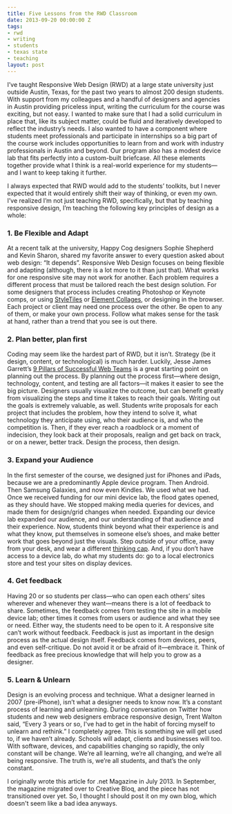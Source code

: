 ```yaml
---
title: Five Lessons from the RWD Classroom
date: 2013-09-20 00:00:00 Z
tags:
- rwd
- writing
- students
- texas state
- teaching
layout: post
---
```


I’ve taught Responsive Web Design (RWD) at a large state university just outside Austin, Texas, for the past two years to almost 200 design students. With support from my colleagues and a handful of designers and agencies in Austin providing priceless input, writing the curriculum for the course was exciting, but not easy. I wanted to make sure that I had a solid curriculum in place that, like its subject matter, could be fluid and iteratively developed to reflect the industry’s needs. I also wanted to have a component where students meet professionals and participate in internships so a big part of the course work includes opportunities to learn from and work with industry professionals in Austin and beyond. Our program also has a modest device lab that fits perfectly into a custom-built briefcase. All these elements together provide what I think is a real-world experience for my students—and I want to keep taking it further.
<p>I always expected that RWD would add to the students’ toolkits, but I never expected that it would entirely shift their way of thinking, or even my own. I’ve realized I’m not just teaching RWD, specifically, but that by teaching responsive design, I’m teaching the following key principles of design as a whole:</p>
<h3>1. Be Flexible and Adapt</h3>
<p>At a recent talk at the university, Happy Cog designers Sophie Shepherd and Kevin Sharon, shared my favorite answer to every question asked about web design: “It depends”. Responsive Web Design focuses on being flexible and adapting (although, there is a lot more to it than just that). What works for one responsive site may not work for another. Each problem requires a different process that must be tailored reach the best design solution. For some designers that process includes creating Photoshop or Keynote comps, or using <a href="http://www.styletil.es">StyleTiles</a> or <a href="http://danielmall.com/articles/rif-element-collages/">Element Collages</a>, or designing in the browser. Each project or client may need one process over the other. Be open to any of them, or make your own process. Follow what makes sense for the task at hand, rather than a trend that you see is out there.</p>
<h3>2. Plan better, plan first</h3>
<p>Coding may seem like the hardest part of RWD, but it isn’t. Strategy (be it design, content, or technological) is much harder. Luckily, Jesse James Garrett’s <a href="http://www.adaptivepath.com/ideas/nine-pillars-of-successful-web-teams">9 Pillars of Successful Web Teams</a> is a great starting point on planning out the process. By planning out the process first—where design, technology, content, and testing are all factors—it makes it easier to see the big picture. Designers usually visualize the outcome, but can benefit greatly from visualizing the steps and time it takes to reach their goals. Writing out the goals is extremely valuable, as well. Students write proposals for each project that includes the problem, how they intend to solve it, what technology they anticipate using, who their audience is, and who the competition is. Then, if they ever reach a roadblock or a moment of indecision, they look back at their proposals, realign and get back on track, or on a newer, better track. Design the process, then design.</p>
<h3>3. Expand your Audience</h3>
<p>In the first semester of the course, we designed just for iPhones and iPads, because we are a predominantly Apple device program. Then Android. Then Samsung Galaxies, and now even Kindles. We used what we had. Once we received funding for our mini device lab, the flood gates opened, as they should have. We stopped making media queries for devices, and made them for design/grid changes when needed. Expanding our device lab expanded our audience, and our understanding of that audience and their experience. Now, students think beyond what their experience is and what they know, put themselves in someone else’s shoes, and make better work that goes beyond just the visuals. Step outside of your office, away from your desk, and wear a different <a href="http://www.debonogroup.com/six_thinking_hats.php">thinking cap</a>. And, if you don’t have access to a device lab, do what my students do: go to a local electronics store and test your sites on display devices.</p>
<h3>4. Get feedback</h3>
<p>Having 20 or so students per class—who can open each others’ sites  wherever and whenever they want—means there is a lot of feedback to share. Sometimes, the feedback comes from testing the site in a mobile device lab; other times it comes from users or audience and what they see or need. Either way, the students need to be open to it. A responsive site can’t work without feedback. Feedback is just as important in the design process as the actual design itself. Feedback comes from devices, peers, and even self-critique. Do not avoid it or be afraid of it—embrace it. Think of feedback as free precious knowledge that will help you to grow as a designer.</p>
<h3>5. Learn &amp; Unlearn</h3>
<p>Design is an evolving process and technique. What a designer learned in 2007 (pre-iPhone), isn’t what a designer needs to know now. It’s a constant process of learning and unlearning. During conversation on Twitter how students and new web designers embrace responsive design, Trent Walton said, “Every 3 years or so, I've had to get in the habit of forcing myself to unlearn and rethink.” I completely agree. This is something we will get used to, if we haven’t already. Schools will adapt, clients and businesses will too. With software, devices, and capabilities changing so rapidly, the only constant will be change. We’re all learning, we’re all changing, and we’re all being responsive. The truth is, we’re all students, and that’s the only constant.</p>
<p>
	<span class="caption">I originally wrote this article for .net Magazine in July 2013. In September, the magazine migrated over to Creative Bloq, and the piece has not transitioned over yet. So, I thought I should post it on my own blog, which doesn't seem like a bad idea anyways.</span></p>